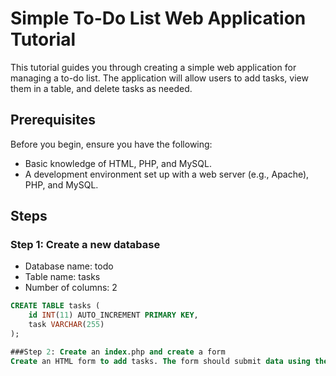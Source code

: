 # Simple To-Do List Web Application Tutorial

This tutorial guides you through creating a simple web application for managing a to-do list. The application will allow users to add tasks, view them in a table, and delete tasks as needed.

## Prerequisites

Before you begin, ensure you have the following:

- Basic knowledge of HTML, PHP, and MySQL.
- A development environment set up with a web server (e.g., Apache), PHP, and MySQL.

## Steps

### Step 1: Create a new database

- Database name: todo
- Table name: tasks
- Number of columns: 2

```sql
CREATE TABLE tasks (
    id INT(11) AUTO_INCREMENT PRIMARY KEY,
    task VARCHAR(255)
);

###Step 2: Create an index.php and create a form
Create an HTML form to add tasks. The form should submit data using the POST method to the index.php file.
